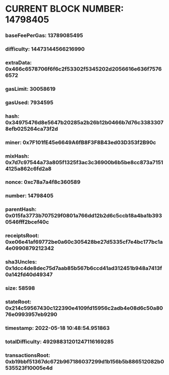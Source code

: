 # CURRENT BLOCK NUMBER: 14798405

### baseFeePerGas: 13789085495
### difficulty: 14473144566216990
### extraData: 0x466c6578706f6f6c2f53302f5345202d2056616e636f75766572
### gasLimit: 30058619
### gasUsed: 7934595
### hash: 0x34975476d8e5647b20285a2b26b12b0466b7d76c33833078efb025264ca73f2d
### miner: 0x7F101fE45e6649A6fB8F3F8B43ed03D353f2B90c
### mixHash: 0x7d7c97544a73a805f1325f3ac3c36900b6b5be8cc873a71514125a862c6fd2a8
### nonce: 0xc78a7a4f8c360589
### number: 14798405
### parentHash: 0x015fa3773b707529f0801a766dd12b2d6c5ccb18a4ba1b3930546fff2bcef40c
### receiptsRoot: 0xe06e41af69772be0a60c305428be27d5335cf7e4bc177bc1a4e0990879212342
### sha3Uncles: 0x1dcc4de8dec75d7aab85b567b6ccd41ad312451b948a7413f0a142fd40d49347
### size: 58598
### stateRoot: 0x214c59567430c122390e4109fd15956c2adb4e08d6c50a8076e0993957eb9290
### timestamp: 2022-05-18 10:48:54.951863
### totalDifficulty: 49298831201247116169285
### transactionsRoot: 0xb19bbf51367dc672b967186037299d1b156b5b886512082b0535523f10005e4d
